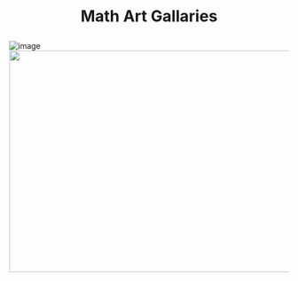 # <p align="center">Math Art Gallaries</p>
![image](https://user-images.githubusercontent.com/66701331/182690192-f660b39b-cef0-4803-a0f2-7f2878e67e2c.png)
<img src= "https://user-images.githubusercontent.com/66701331/182690192-f660b39b-cef0-4803-a0f2-7f2878e67e2c.png" width="600" height="400">
